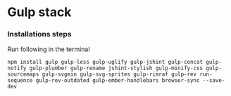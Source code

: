 Gulp stack
================

### Installations steps

Run following in the terminal

```
npm install gulp gulp-less gulp-uglify gulp-jshint gulp-concat gulp-notify gulp-plumber gulp-rename jshint-stylish gulp-minify-css gulp-sourcemaps gulp-svgmin gulp-svg-sprites gulp-rimraf gulp-rev run-sequence gulp-rev-outdated gulp-ember-handlebars browser-sync --save-dev
```